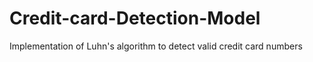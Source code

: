 # Credit-card-Detection-Model
Implementation of Luhn's algorithm to detect valid credit card numbers
